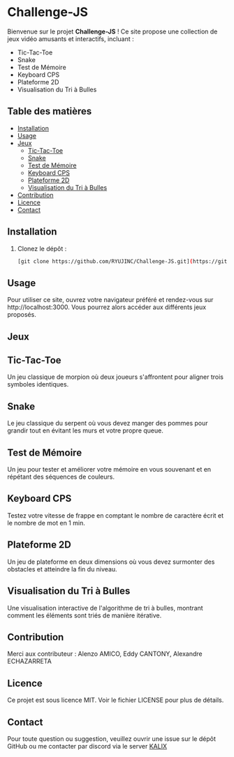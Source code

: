 # Challenge-JS

Bienvenue sur le projet **Challenge-JS** ! Ce site propose une collection de jeux vidéo amusants et interactifs, incluant :

- Tic-Tac-Toe
- Snake
- Test de Mémoire
- Keyboard CPS
- Plateforme 2D
- Visualisation du Tri à Bulles

## Table des matières

- [Installation](#installation)
- [Usage](#usage)
- [Jeux](#jeux)
  - [Tic-Tac-Toe](#tic-tac-toe)
  - [Snake](#snake)
  - [Test de Mémoire](#test-de-mémoire)
  - [Keyboard CPS](#keyboard-cps)
  - [Plateforme 2D](#plateforme-2d)
  - [Visualisation du Tri à Bulles](#visualisation-du-tri-à-bulles)
- [Contribution](#contribution)
- [Licence](#licence)
- [Contact](#contact)

## Installation

1. Clonez le dépôt :
   ```bash
   [git clone https://github.com/RYUJINC/Challenge-JS.git](https://github.com/RYUJINC/Challenge-JS.git)

## Usage
Pour utiliser ce site, ouvrez votre navigateur préféré et rendez-vous sur http://localhost:3000. Vous pourrez alors accéder aux différents jeux proposés.

## Jeux
## Tic-Tac-Toe
Un jeu classique de morpion où deux joueurs s'affrontent pour aligner trois symboles identiques.

## Snake
Le jeu classique du serpent où vous devez manger des pommes pour grandir tout en évitant les murs et votre propre queue.

## Test de Mémoire
Un jeu pour tester et améliorer votre mémoire en vous souvenant et en répétant des séquences de couleurs.

## Keyboard CPS
Testez votre vitesse de frappe en comptant le nombre de caractère écrit et le nombre de mot en 1 min.

## Plateforme 2D
Un jeu de plateforme en deux dimensions où vous devez surmonter des obstacles et atteindre la fin du niveau.

## Visualisation du Tri à Bulles
Une visualisation interactive de l'algorithme de tri à bulles, montrant comment les éléments sont triés de manière itérative.

## Contribution
Merci aux contributeur : Alenzo AMICO, Eddy CANTONY, Alexandre ECHAZARRETA

## Licence
Ce projet est sous licence MIT. Voir le fichier LICENSE pour plus de détails.

## Contact
Pour toute question ou suggestion, veuillez ouvrir une issue sur le dépôt GitHub ou me contacter par discord via le server [KALIX](https://discord.gg/Dmh6wHaKvD)
